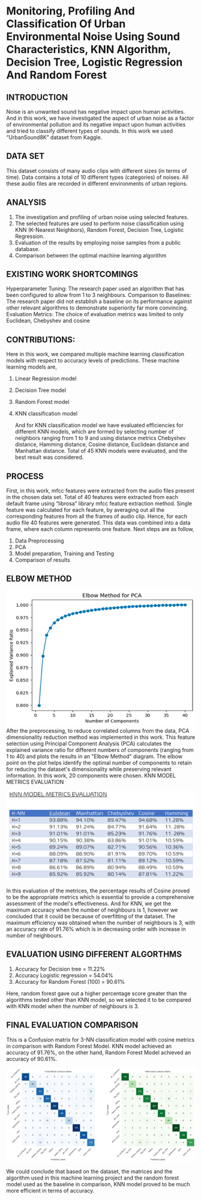 # Monitoring, Profiling And Classification Of Urban Environmental Noise Using Sound Characteristics, KNN Algorithm, Decision Tree, Logistic Regression And Random Forest

## INTRODUCTION 
Noise is an unwanted sound has negative impact upon human activities. And in this work, we have investigated the aspect of urban noise as a factor of environmental pollution and its negative impact upon human activities and tried to classify different types of sounds. In this work we used “UrbanSound8K” dataset from Kaggle.   

## DATA SET
This dataset consists of many audio clips with different sizes (in terms of time). Data contains a total of 10 different types (categories) of noises. All these audio files are recorded in different environments of urban regions.  

## ANALYSIS 
1.	The investigation and profiling of urban noise using selected features.  
2.	The selected features are used to perform noise classification using KNN (K-Nearest Neighbors), Random Forest, Decision Tree, Logistic Regression.  
3.	Evaluation of the results by employing noise samples from a public database.  
4.	Comparison between the optimal machine learning algorithm
   
## EXISTING WORK SHORTCOMINGS
Hyperparameter Tuning: The research paper used an algorithm that has been configured to allow from 1 to 3 neighbours. Comparison to Baselines: The research paper did not establish a baseline on its performance against other relevant algorithms to demonstrate superiority far more convincing. Evaluation Metrics: The choice of evaluation metrics was limited to only Euclidean, Chebyshev and cosine   

## CONTRIBUTIONS:  
Here in this work, we compared multiple machine learning classification models with respect to accuracy levels of predictions. These machine learning models are,   

1.	Linear Regression model
2.	Decision Tree model
3.	Random Forest model
4.	KNN classification model
   
 	And for KNN classification model we have evaluated efficiencies for different KNN models, which are formed by selecting number of neighbors ranging from 1 to 9 and using distance metrics Chebyshev distance, Hamming distance, Cosine distance, Euclidean distance and Manhattan distance. Total of 45 KNN models were evaluated, and the best result was considered.  

## PROCESS
First, in this work, mfcc features were extracted from the audio files present in the chosen data set. Total of 40 features were extracted from each default frame using “librosa” library mfcc feature extraction method. Single feature was calculated for each feature, by averaging out all the corresponding features from all the frames of audio clip. Hence, for each audio file 40 features were generated.
This data was combined into a data frame, where each column represents one feature. Next steps are as follow,  
1.	Data Preprocessing
2.	PCA
3.	Model preparation, Training and Testing
4.	Comparison of results

## ELBOW METHOD
![PCA](https://github.com/balajiabcd/Urban_sound_classification/blob/main/static/images/PCA.jpg)  
After the preprocessing, to reduce correlated columns from the data, PCA dimensionality reduction method was implemented in this work. This feature selection using Principal Component Analysis (PCA) calculates the explained variance ratio for different numbers of components (ranging from 1 to 40) and plots the results in an "Elbow Method" diagram. The elbow point on the plot helps identify the optimal number of components to retain for reducing the dataset's dimensionality while preserving relevant information. In this work, 20 components were chosen.
KNN MODEL METRICS EVALUATION
 
![Knn_table](https://github.com/balajiabcd/Urban_sound_classification/blob/main/static/images/knn_model_evaluation.png)  

In this evaluation of the metrices, the percentage results of Cosine proved to be the appropriate metrics which is essential to provide a comprehensive assessment of the model's effectiveness. And for KNN, we get the maximum accuracy when the number of neighbours is 1, however we concluded that it could be because of overfitting of the dataset. The maximum efficiency was obtained when the number of neighbours is 3, with an accuracy rate of 91.76% which is in decreasing order with increase in number of neighbours.  

## EVALUATION USING DIFFERENT ALGORTHMS 
1.	Accuracy for Decision tree = 11.22%
2.	Accuracy Logistic regression = 54.04%
3.	Accuracy for Random Forest (100) = 90.61%
   
Here, random forest gave out a higher percentage score greater than the algorithms tested other than KNN model, so we selected it to be compared with KNN model when the number of neighbours is 3.  

## FINAL EVALUATION COMPARISON 
This is a Confusion matrix for 3-NN classification model with cosine metrics in comparison with Random Forest Model. KNN model achieved an accuracy of 91.76%, on the other hand, Random Forest Model achieved an accuracy of 90.61%.   

![heatmap](https://github.com/balajiabcd/Urban_sound_classification/blob/main/static/images/heatmap.jpg)

We could conclude that based on the dataset, the matrices and the algorithm used in this machine learning project and the random forest model used as the baseline in comparison, KNN model proved to be much more efficient in terms of accuracy.




